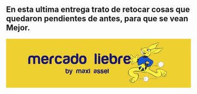 ## En esta ultima entrega trato de retocar cosas que quedaron pendientes de antes, para que se vean Mejor.

![Portada mercadoLiebre](https://github.com/maxiassel/ImagenesReadMe/blob/3c299c46d9233035802ae8451015866b6245517a/ml1.jpg)
